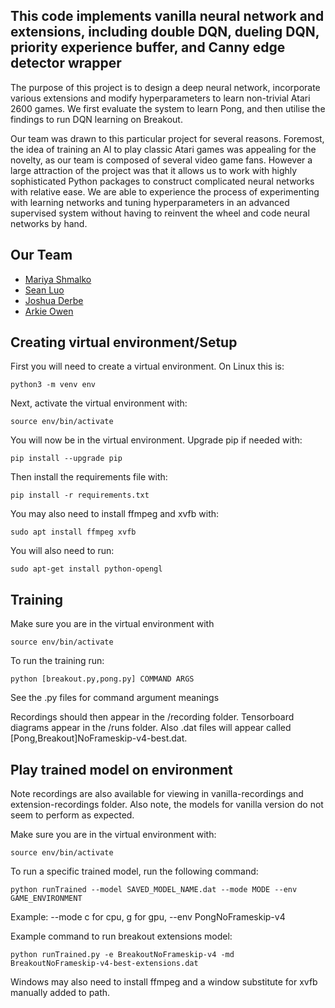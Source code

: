 ## This code implements vanilla neural network and extensions, including double DQN, dueling DQN, priority experience buffer, and Canny edge detector wrapper
The purpose of this project is to design a deep neural network, incorporate various extensions and modify
hyperparameters to learn non-trivial Atari 2600 games. We first evaluate the system to learn Pong, and then
utilise the findings to run DQN learning on Breakout.

Our team was drawn to this particular project for several reasons. Foremost, the idea of training an AI to play
classic Atari games was appealing for the novelty, as our team is composed of several video game fans.
However a large attraction of the project was that it allows us to work with highly sophisticated Python packages
to construct complicated neural networks with relative ease. We are able to experience the process of
experimenting with learning networks and tuning hyperparameters in an advanced supervised system without
having to reinvent the wheel and code neural networks by hand.

## Our Team

- [Mariya Shmalko](https://github.com/et-cetra)
- [Sean Luo](https://github.com/lu0x1a0)
- [Joshua Derbe](https://github.com/JoshuaDerbe)
- [Arkie Owen](https://github.com/Arkington)

## Creating virtual environment/Setup

First you will need to create a virtual environment.
On Linux this is:

```
python3 -m venv env
```

Next, activate the virtual environment with:

```
source env/bin/activate
```

You will now be in the virtual environment. Upgrade pip if needed with:

```
pip install --upgrade pip
```

Then install the requirements file with:

```
pip install -r requirements.txt
```

You may also need to install ffmpeg and xvfb with:

```
sudo apt install ffmpeg xvfb
```

You will also need to run:
```
sudo apt-get install python-opengl
```

## Training

Make sure you are in the virtual environment with

```
source env/bin/activate
```

To run the training run:

```
python [breakout.py,pong.py] COMMAND ARGS
```

See the .py files for command argument meanings

Recordings should then appear in the /recording folder. Tensorboard diagrams appear in the /runs folder. Also .dat files will appear called [Pong,Breakout]NoFrameskip-v4-best.dat.

## Play trained model on environment

Note recordings are also available for viewing in vanilla-recordings and extension-recordings folder.
Also note, the models for vanilla version do not seem to perform as expected. 

Make sure you are in the virtual environment with:

```
source env/bin/activate
```

To run a specific trained model, run the following command:

```
python runTrained --model SAVED_MODEL_NAME.dat --mode MODE --env GAME_ENVIRONMENT
```

Example:
--mode c for cpu, g for gpu,
--env PongNoFrameskip-v4

Example command to run breakout extensions model: 

```
python runTrained.py -e BreakoutNoFrameskip-v4 -md BreakoutNoFrameskip-v4-best-extensions.dat
```

Windows may also need to install ffmpeg and a window substitute for xvfb manually added to path.
